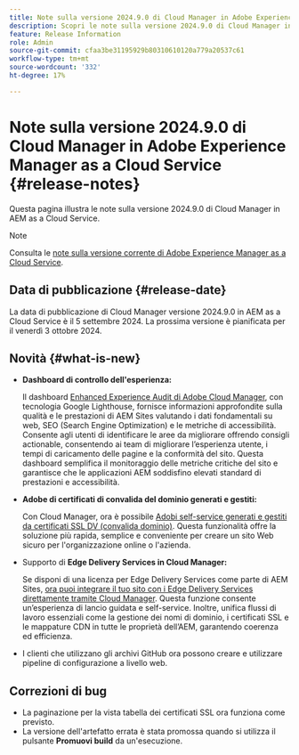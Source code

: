 ```yaml
---
title: Note sulla versione 2024.9.0 di Cloud Manager in Adobe Experience Manager as a Cloud Service
description: Scopri le note sulla versione 2024.9.0 di Cloud Manager in AEM as a Cloud Service.
feature: Release Information
role: Admin
source-git-commit: cfaa3be31195929b80310610120a779a20537c61
workflow-type: tm+mt
source-wordcount: '332'
ht-degree: 17%

---
```


# Note sulla versione 2024.9.0 di Cloud Manager in Adobe Experience Manager as a Cloud Service {#release-notes}

Questa pagina illustra le note sulla versione 2024.9.0 di Cloud Manager in AEM as a Cloud Service.

>[!NOTE]
>
>Consulta le [note sulla versione corrente di Adobe Experience Manager as a Cloud Service](/help/release-notes/release-notes-cloud/release-notes-current.md).

## Data di pubblicazione {#release-date}

La data di pubblicazione di Cloud Manager versione 2024.9.0 in AEM as a Cloud Service è il 5 settembre 2024. La prossima versione è pianificata per il venerdì 3 ottobre 2024.

## Novità {#what-is-new}

* **Dashboard di controllo dell&#39;esperienza:**

  Il dashboard [Enhanced Experience Audit di Adobe Cloud Manager](/help/implementing/cloud-manager/experience-audit-dashboard.md), con tecnologia Google Lighthouse, fornisce informazioni approfondite sulla qualità e le prestazioni di AEM Sites valutando i dati fondamentali su web, SEO (Search Engine Optimization) e le metriche di accessibilità. Consente agli utenti di identificare le aree da migliorare offrendo consigli actionable, consentendo ai team di migliorare l’esperienza utente, i tempi di caricamento delle pagine e la conformità del sito. Questa dashboard semplifica il monitoraggio delle metriche critiche del sito e garantisce che le applicazioni AEM soddisfino elevati standard di prestazioni e accessibilità.

* **Adobe di certificati di convalida del dominio generati e gestiti:**

  Con Cloud Manager, ora è possibile [Adobi self-service generati e gestiti da certificati SSL DV (convalida dominio)](/help/implementing/cloud-manager/managing-ssl-certifications/add-ssl-certificate.md). Questa funzionalità offre la soluzione più rapida, semplice e conveniente per creare un sito Web sicuro per l&#39;organizzazione online o l&#39;azienda. <!-- CMGR-52403 -->

* Supporto di **Edge Delivery Services in Cloud Manager:**

  Se disponi di una licenza per Edge Delivery Services come parte di AEM Sites, [ora puoi integrare il tuo sito con i Edge Delivery Services direttamente tramite Cloud Manager](/help/implementing/cloud-manager/edge-delivery-services.md). Questa funzione consente un’esperienza di lancio guidata e self-service. Inoltre, unifica flussi di lavoro essenziali come la gestione dei nomi di dominio, i certificati SSL e le mappature CDN in tutte le proprietà dell’AEM, garantendo coerenza ed efficienza. <!-- CMGR-49859 -->

* I clienti che utilizzano gli archivi GitHub ora possono creare e utilizzare pipeline di configurazione a livello web. <!--( KEEP IN? SP: YES CMGR-59046 and Slack https://cq-dev.slack.com/archives/C07LFP5BZ2L/p1725407057847379 ) -->

<!--
## Early adoption program {#early-adoption}

For a chance to test some upcoming features, be a part of Adobe's early adoption program. -->


## Correzioni di bug

* La paginazione per la vista tabella dei certificati SSL ora funziona come previsto. <!-- (CMGR-60804 - [UI] Pagination doesn't work for ssl certificates) -->
* La versione dell&#39;artefatto errata è stata promossa quando si utilizza il pulsante **Promuovi build** da un&#39;esecuzione. <!-- ( KEEP IN? SP: YES CMGR-59519 and Slack https://cq-dev.slack.com/archives/C07LFPN2R08/p1725408253474129 ) -->

<!-- * Slack message says next release? SP: REMOVE (Leave in for now) SSL Certificates table in Cloud Manager now enables pagination in the user experience. ( https://jira.corp.adobe.com/browse/CMGR-61041 and Slack https://cq-dev.slack.com/archives/C07LFRE9QJU/p1725408553760009 ) --<>

